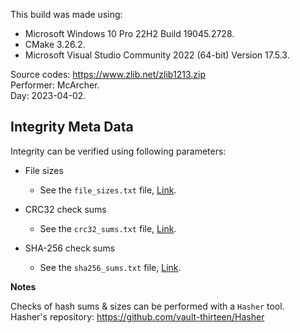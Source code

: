 This build was made using:

* Microsoft Windows 10 Pro 22H2 Build 19045.2728.
* CMake 3.26.2.
* Microsoft Visual Studio Community 2022 (64-bit) Version 17.5.3.

Source codes: https://www.zlib.net/zlib1213.zip  
Performer: McArcher.  
Day: 2023-04-02.  

## Integrity Meta Data

Integrity can be verified using following parameters:
* File sizes
  * See the `file_sizes.txt` file, [Link](./file_sizes.txt).


* CRC32 check sums
  * See the `crc32_sums.txt` file, [Link](./crc32_sums.txt).


* SHA-256 check sums
  * See the `sha256_sums.txt` file, [Link](./sha256_sums.txt).

**Notes**

Checks of hash sums & sizes can be performed with a `Hasher` tool.  
Hasher's repository: https://github.com/vault-thirteen/Hasher

